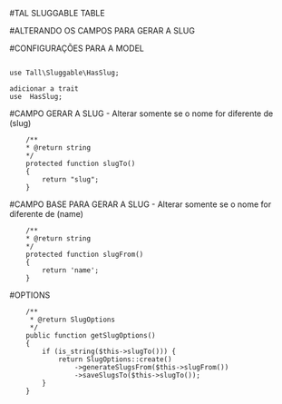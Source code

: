 #TAL SLUGGABLE TABLE

#ALTERANDO OS CAMPOS PARA GERAR A SLUG

#CONFIGURAÇÕES PARA A MODEL
```

use Tall\Sluggable\HasSlug;

adicionar a trait
use  HasSlug;

```

#CAMPO  GERAR A SLUG - Alterar somente se o nome for diferente de (slug)
```
    /**
    * @return string
    */
    protected function slugTo()
    {
        return "slug";
    }
```

#CAMPO BASE PARA GERAR A SLUG - Alterar somente se o nome for diferente de (name)
```
    /**
    * @return string
    */
    protected function slugFrom()
    {
        return 'name';
    }

```



#OPTIONS
```
    /**
     * @return SlugOptions
     */
    public function getSlugOptions()
    {
        if (is_string($this->slugTo())) {
            return SlugOptions::create()
                ->generateSlugsFrom($this->slugFrom())
                ->saveSlugsTo($this->slugTo());
        }
    }
```